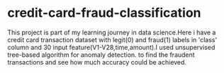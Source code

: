 # credit-card-fraud-classification
This project is part of my learning journey in data science.Here i have a credit card transaction dataset with legit(0) and fraud(1) labels in 'class' column and 30 input feature(V1-V28,time,amount).I used unsupervised  tree-based algorithm for anomaly detection. to find the fraudent transactions and see how much accuracy could be achieved.

